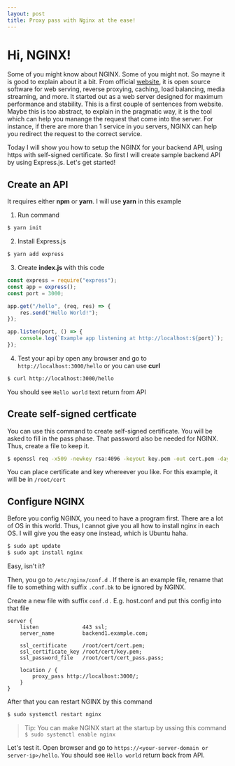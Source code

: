```yaml
---
layout: post
title: Proxy pass with Nginx at the ease!
---
```


# Hi, NGINX!

Some of you might know about NGINX. Some of you might not. So mayne it is good to explain about it a bit. From official [website](https://www.nginx.com/resources/glossary/nginx/), it is open source software for web serving, reverse proxying, caching, load balancing, media streaming, and more. It started out as a web server designed for maximum performance and stability. This is a first couple of sentences from website. Maybe this is too abstract, to explain in the pragmatic way, it is the tool which can help you manange the request that come into the server. For instance, if there are more than 1 service in you servers, NGINX can help you redirect the request to the correct service.

Today I will show you how to setup the NGINX for your backend API, using https with self-signed certificate. So first I will create sample backend API by using Express.js. Let's get started!

## Create an API

It requires either **npm** or **yarn**. I will use **yarn** in this example

1. Run command

```bash
$ yarn init
```

2. Install Express.js

```bash
$ yarn add express
```

3. Create **index.js** with this code

```javascript
const express = require("express");
const app = express();
const port = 3000;

app.get("/hello", (req, res) => {
    res.send("Hello World!");
});

app.listen(port, () => {
    console.log(`Example app listening at http://localhost:${port}`);
});
```

4. Test your api by open any browser and go to `http://localhost:3000/hello` or you can use **curl**

```bash
$ curl http://localhost:3000/hello
```

You should see `Hello world` text return from API

## Create self-signed certficate

You can use this command to create self-signed certificate. You will be asked to fill in the pass phase. That password also be needed for NGINX. Thus, create a file to keep it.

```bash
$ openssl req -x509 -newkey rsa:4096 -keyout key.pem -out cert.pem -days 365
```

You can place certificate and key whereever you like. For this example, it will be in `/root/cert`

## Configure NGINX

Before you config NGINX, you need to have a program first. There are a lot of OS in this world. Thus, I cannot give you all how to install nginx in each OS. I will give you the easy one instead, which is Ubuntu haha.

```bash
$ sudo apt update
$ sudo apt install nginx
```

Easy, isn't it?

Then, you go to `/etc/nginx/conf.d` . If there is an example file, rename that file to something with suffix `.conf.bk` to be ignored by NGINX.

Create a new file with suffix `conf.d` . E.g. host.conf and put this config into that file

```
server {
    listen              443 ssl;
    server_name         backend1.example.com;

    ssl_certificate     /root/cert/cert.pem;
    ssl_certificate_key /root/cert/key.pem;
    ssl_password_file   /root/cert/cert_pass.pass;

    location / {
        proxy_pass http://localhost:3000/;
    }
}
```

After that you can restart NGINX by this command

```bash
$ sudo systemctl restart nginx
```

> Tip: You can make NGINX start at the startup by ussing this command `$ sudo systemctl enable nginx`

Let's test it. Open browser and go to `https://<your-server-domain or server-ip>/hello`. You should see `Hello world` return back from API.
